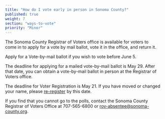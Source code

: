 ```yaml
---
title: "How do I vote early in person in Sonoma County?"
published: true
weight: 7
section: "ways-to-vote"
priority: "Minor"
---
```


The Sonoma County Registrar of Voters office is available for voters to come in to apply for a vote by mail ballot, vote it in the office, and return it.  

Apply for a Vote-by-mail ballot if you wish to vote before June 5.  

The deadline for applying for a mailed vote-by-mail ballot is May 29. After that date, you can obtain a vote-by-mail ballot in person at the Registrar of Voters office.  

The deadline for Voter Registration is May 21. If you have moved or changed your name, please [re-register](http://registertovote.ca.gov/) by this date.  

If you find that you cannot go to the polls, contact the Sonoma County Registrar of Voters Office at 707-565-6800 or [rov-absentee@sonoma-county.org](mailto:rov-absentee@sonoma-county.org).  
